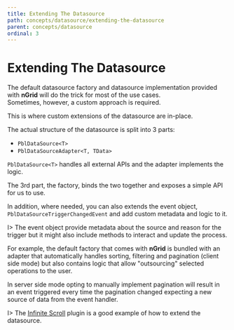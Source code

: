 ```yaml
---
title: Extending The Datasource
path: concepts/datasource/extending-the-datasource
parent: concepts/datasource
ordinal: 3
---
```

# Extending The Datasource

The default datasource factory and datasource implementation provided with **nGrid** will do the trick for most of the use cases.  
Sometimes, however, a custom approach is required.

This is where custom extensions of the datasource are in-place.

The actual structure of the datasource is split into 3 parts:

- `PblDataSource<T>`
- `PblDataSourceAdapter<T, TData>`

`PblDataSource<T>` handles all external APIs and the adapter implements the logic.

The 3rd part, the factory, binds the two together and exposes a simple API for us to use.

In addition, where needed, you can also extends the event object, `PblDataSourceTriggerChangedEvent` and add custom metadata and logic to it.

I> The event object provide metadata about the source and reason for the trigger but it might also include methods to interact and update 
the process.

For example, the default factory that comes with **nGrid** is bundled with an adapter that automatically handles sorting, filtering and pagination
(client side mode) but also contains logic that allow "outsourcing" selected operations to the user.

In server side mode opting to manually implement pagination will result in an event triggered every time the pagination changed
expecting a new source of data from the event handler.

I> The [Infinite Scroll](../../../features/grid/infinite-scroll) plugin is a good example of how to extend the datasource.

